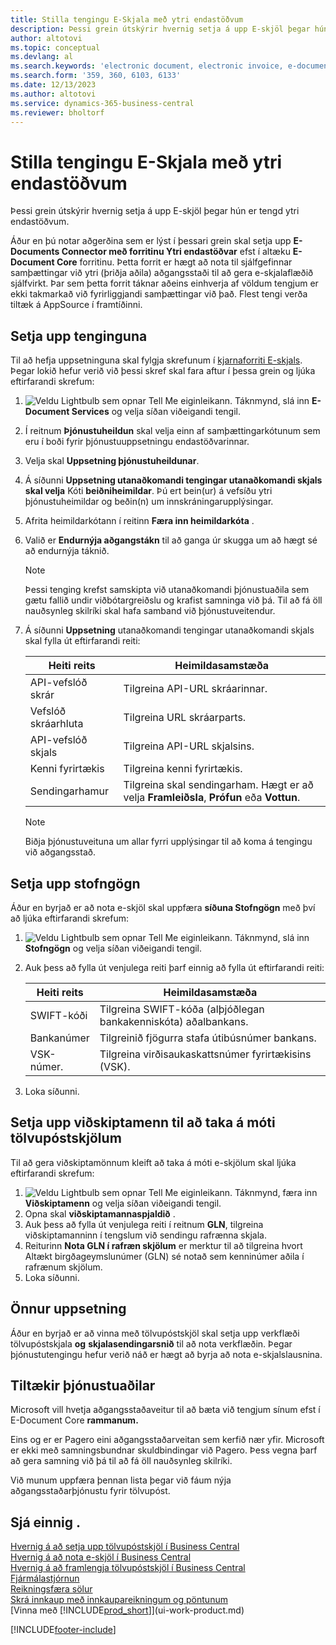 ```yaml
---
title: Stilla tengingu E-Skjala með ytri endastöðvum
description: Þessi grein útskýrir hvernig setja á upp E-skjöl þegar hún er tengd ytri endastöðvum.
author: altotovi
ms.topic: conceptual
ms.devlang: al
ms.search.keywords: 'electronic document, electronic invoice, e-document, e-invoice, access-point, endpoint'
ms.search.form: '359, 360, 6103, 6133'
ms.date: 12/13/2023
ms.author: altotovi
ms.service: dynamics-365-business-central
ms.reviewer: bholtorf
---
```


# Stilla tengingu E-Skjala með ytri endastöðvum

Þessi grein útskýrir hvernig setja á upp E-skjöl þegar hún er tengd ytri endastöðvum.

Áður en þú notar aðgerðina sem er lýst í þessari grein skal setja upp **E-Documents Connector með forritinu Ytri endastöðvar** efst í altæku **E-Document Core** forritinu. Þetta forrit er hægt að nota til sjálfgefinnar samþættingar við ytri (þriðja aðila) aðgangsstaði til að gera e-skjalaflæðið sjálfvirkt. Þar sem þetta forrit táknar aðeins einhverja af völdum tengjum er ekki takmarkað við fyrirliggjandi samþættingar við það. Flest tengi verða tiltæk á AppSource í framtíðinni.

## Setja upp tenginguna

Til að hefja uppsetninguna skal fylgja skrefunum í [kjarnaforriti E-skjals](finance-how-setup-edocuments.md). Þegar lokið hefur verið við þessi skref skal fara aftur í þessa grein og ljúka eftirfarandi skrefum:

1.  ![Veldu Lightbulb sem opnar Tell Me eiginleikann.](media/ui-search/search_small.png "Segðu mér hvað þú vilt gera") Táknmynd, slá inn **E-Document Services** og velja síðan viðeigandi tengil.
2. Í reitnum **Þjónustuheildun** skal velja einn af samþættingarkótunum sem eru í boði fyrir þjónustuuppsetningu endastöðvarinnar.
3. Velja skal **Uppsetning þjónustuheildunar**.
4. Á síðunni **Uppsetning utanaðkomandi tengingar utanaðkomandi skjals skal velja** Kóti **beiðniheimildar**. Þú ert bein(ur) á vefsíðu ytri þjónustuheimildar og beðin(n) um innskráningarupplýsingar.
5. Afrita heimildarkótann í reitinn **Færa inn heimildarkóta** .
6. Valið er **Endurnýja aðgangstákn** til að ganga úr skugga um að hægt sé að endurnýja táknið.

    > [!NOTE]
    > Þessi tenging krefst samskipta við utanaðkomandi þjónustuaðila sem gætu fallið undir viðbótargreiðslu og krafist samninga við þá. Til að fá öll nauðsynleg skilríki skal hafa samband við þjónustuveitendur.

7. Á síðunni **Uppsetning** utanaðkomandi tengingar utanaðkomandi skjals skal fylla út eftirfarandi reiti:

    | Heiti reits | Heimildasamstæða |
    |---|---|
    | API-vefslóð skrár | Tilgreina API-URL skráarinnar. |
    | Vefslóð skráarhluta | Tilgreina URL skráarparts. |
    | API-vefslóð skjals | Tilgreina API-URL skjalsins. |
    | Kenni fyrirtækis | Tilgreina kenni fyrirtækis. |
    | Sendingarhamur | Tilgreina skal sendingarham. Hægt er að velja **Framleiðsla**, **Prófun** eða **Vottun**. |

    > [!NOTE]
    > Biðja þjónustuveituna um allar fyrri upplýsingar til að koma á tengingu við aðgangsstað.

## Setja upp stofngögn

Áður en byrjað er að nota e-skjöl skal uppfæra **síðuna Stofngögn** með því að ljúka eftirfarandi skrefum:

1.  ![Veldu Lightbulb sem opnar Tell Me eiginleikann.](media/ui-search/search_small.png "Segðu mér hvað þú vilt gera") Táknmynd, slá inn **Stofngögn** og velja síðan viðeigandi tengil.
2. Auk þess að fylla út venjulega reiti þarf einnig að fylla út eftirfarandi reiti:

    | Heiti reits | Heimildasamstæða |
    |---|---|
    | SWIFT-kóði | Tilgreina SWIFT-kóða (alþjóðlegan bankakenniskóta) aðalbankans. |
    | Bankanúmer | Tilgreinið fjögurra stafa útibúsnúmer bankans. |
    | VSK-númer. | Tilgreina virðisaukaskattsnúmer fyrirtækisins (VSK). |

3. Loka síðunni.

## Setja upp viðskiptamenn til að taka á móti tölvupóstskjölum

Til að gera viðskiptamönnum kleift að taka á móti e-skjölum skal ljúka eftirfarandi skrefum:

1.  ![Veldu Lightbulb sem opnar Tell Me eiginleikann.](media/ui-search/search_small.png "Segðu mér hvað þú vilt gera") Táknmynd, færa inn **Viðskiptamenn** og velja síðan viðeigandi tengil.
2. Opna skal **viðskiptamannaspjaldið** .
3. Auk þess að fylla út venjulega reiti í reitnum **GLN**, tilgreina viðskiptamanninn í tengslum við sendingu rafrænna skjala.
4. Reiturinn **Nota GLN í rafræn skjölum** er merktur til að tilgreina hvort Altækt birgðageymslunúmer (GLN) sé notað sem kenninúmer aðila í rafrænum skjölum.
5. Loka síðunni.

## Önnur uppsetning

Áður en byrjað er að vinna með tölvupóstskjöl skal setja upp verkflæði tölvupóstskjala **og** **skjalasendingarsnið** til að nota verkflæðin. Þegar þjónustutengingu hefur verið náð er hægt að byrja að nota e-skjalslausnina.

## Tiltækir þjónustuaðilar

Microsoft vill hvetja aðgangsstaðaveitur til að bæta við tengjum sínum efst í E-Document Core **rammanum.** 

Eins og er er Pagero eini aðgangsstaðarveitan sem kerfið nær yfir. Microsoft er ekki með samningsbundnar skuldbindingar við Pagero. Þess vegna þarf að gera samning við þá til að fá öll nauðsynleg skilríki.

Við munum uppfæra þennan lista þegar við fáum nýja aðgangsstaðarþjónustu fyrir tölvupóst.

## Sjá einnig .

[Hvernig á að setja upp tölvupóstskjöl í Business Central](finance-how-setup-edocuments.md)  
[Hvernig á að nota e-skjöl í Business Central](finance-how-use-edocuments.md)  
[Hvernig á að framlengja tölvupóstskjöl í Business Central](/dynamics365/business-central/dev-itpro/developer/devenv-extend-edocuments)  
[Fjármálastjórnun](finance.md)  
[Reikningsfæra sölur](sales-how-invoice-sales.md)  
[Skrá innkaup með innkaupareikningum og pöntunum](purchasing-how-record-purchases.md)  
[Vinna með [!INCLUDE[prod_short](includes/prod_short.md)]](ui-work-product.md)

[!INCLUDE[footer-include](includes/footer-banner.md)]
